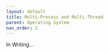 ```yaml
---
layout: default
title: Multi-Process and Multi-Thread
parent: Operating System
nav_order: 2
---
```


In Writing...